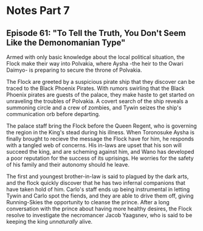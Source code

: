 # Notes Part 7

## Episode 61: "To Tell the Truth, You Don't Seem Like the Demonomanian Type"

Armed with only basic knowledge about the local political situation, the Flock make their way into Polvakia, where Aysha -the heir to the Owari Daimyo- is preparing to secure the throne of Polvakia.

The Flock are greeted by a suspicious pirate ship that they discover can be traced to the Black Phoenix Pirates. With rumors swirling that the Black Phoenix pirates are guests of the palace, they make haste to get started on unraveling the troubles of Polvakia. A covert search of the ship reveals a summoning circle and a crew of zombies, and Tywin seizes the ship's communication orb before departing.

The palace staff bring the Flock before the Queen Regent, who is governing the region in the King's stead during his illness. When Toronosuke Aysha is finally brought to recieve the message the Flock have for him, he responds with a tangled web of concerns. His in-laws are upset that his son will succeed the king, and are scheming against him, and Wano has developed a poor reputation for the success of its uprisings. He worries for the safety of his family and their autonomy should he leave.

The first and youngest brother-in-law is said to plagued by the dark arts, and the flock quickly discover that he has two infernal companions that have taken hold of him. Carlo's staff ends up being instrumental in letting Tywin and Carlo spot the fiends, and they are able to drive them off, giving Running-Skies the opportunity to cleanse the prince. After a long conversation with the prince about having more healthy desires, the Flock resolve to investigate the necromancer Jacob Yaagsnev, who is said to be keeping the king *unnaturally* alive.
